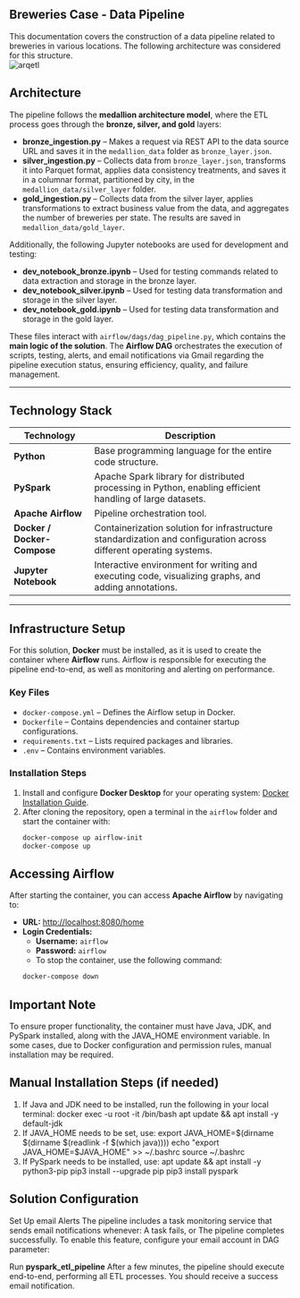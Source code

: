 ## **Breweries Case - Data Pipeline**


This documentation covers the construction of a data pipeline related to breweries in various locations. The following architecture was considered for this structure.  
![arqetl](https://github.com/user-attachments/assets/89ac627f-8a4c-49ca-aaa2-d0bef5b549de)
## Architecture  

The pipeline follows the **medallion architecture model**, where the ETL process goes through the **bronze, silver, and gold** layers:  

- **bronze_ingestion.py** – Makes a request via REST API to the data source URL and saves it in the `medallion_data` folder as `bronze_layer.json`.  
- **silver_ingestion.py** – Collects data from `bronze_layer.json`, transforms it into Parquet format, applies data consistency treatments, and saves it in a columnar format, partitioned by city, in the `medallion_data/silver_layer` folder.  
- **gold_ingestion.py** – Collects data from the silver layer, applies transformations to extract business value from the data, and aggregates the number of breweries per state. The results are saved in `medallion_data/gold_layer`.  

Additionally, the following Jupyter notebooks are used for development and testing:  
- **dev_notebook_bronze.ipynb** – Used for testing commands related to data extraction and storage in the bronze layer.  
- **dev_notebook_silver.ipynb** – Used for testing data transformation and storage in the silver layer.  
- **dev_notebook_gold.ipynb** – Used for testing data transformation and storage in the gold layer.  

These files interact with `airflow/dags/dag_pipeline.py`, which contains the **main logic of the solution**. The **Airflow DAG** orchestrates the execution of scripts, testing, alerts, and email notifications via Gmail regarding the pipeline execution status, ensuring efficiency, quality, and failure management.  

---

## **Technology Stack**  

| **Technology**  | **Description**  |
|----------------|----------------|
| **Python**  | Base programming language for the entire code structure.  |
| **PySpark**  | Apache Spark library for distributed processing in Python, enabling efficient handling of large datasets.  |
| **Apache Airflow**  | Pipeline orchestration tool.  |
| **Docker / Docker-Compose**  | Containerization solution for infrastructure standardization and configuration across different operating systems.  |
| **Jupyter Notebook**  | Interactive environment for writing and executing code, visualizing graphs, and adding annotations.  |

---

## **Infrastructure Setup**  

For this solution, **Docker** must be installed, as it is used to create the container where **Airflow** runs. Airflow is responsible for executing the pipeline end-to-end, as well as monitoring and alerting on performance.  

### **Key Files**  
- `docker-compose.yml` – Defines the Airflow setup in Docker.  
- `Dockerfile` – Contains dependencies and container startup configurations.  
- `requirements.txt` – Lists required packages and libraries.  
- `.env` – Contains environment variables.  

### **Installation Steps**  
1. Install and configure **Docker Desktop** for your operating system: [Docker Installation Guide](https://docs.docker.com/desktop/setup/install/windows-install/).  
2. After cloning the repository, open a terminal in the `airflow` folder and start the container with:  
   ```sh
   docker-compose up airflow-init  
   docker-compose up  
## **Accessing Airflow**
After starting the container, you can access **Apache Airflow** by navigating to:
- **URL:** [http://localhost:8080/home](http://localhost:8080/home)
- **Login Credentials:**
  - **Username:** `airflow`
  - **Password:** `airflow`
  - To stop the container, use the following command:
  ```sh
  docker-compose down
## Important Note
To ensure proper functionality, the container must have Java, JDK, and PySpark installed, along with the JAVA_HOME environment variable. In some cases, due to Docker configuration and permission rules, manual installation may be required.

## Manual Installation Steps (if needed)
1. If Java and JDK need to be installed, run the following in your local terminal:
  docker exec -u root -it <airflow-scheduler-container-id> /bin/bash
  apt update && apt install -y default-jdk
2. If JAVA_HOME needs to be set, use:
  export JAVA_HOME=$(dirname $(dirname $(readlink -f $(which java))))
  echo "export JAVA_HOME=$JAVA_HOME" >> ~/.bashrc
  source ~/.bashrc
3. If PySpark needs to be installed, use:
  apt update && apt install -y python3-pip
  pip3 install --upgrade pip
  pip3 install pyspark
## **Solution Configuration**
Set Up email Alerts
The pipeline includes a task monitoring service that sends email notifications whenever:
  A task fails, or
  The pipeline completes successfully.
  To enable this feature, configure your email account in DAG parameter:

Run **pyspark_etl_pipeline**
After a few minutes, the pipeline should execute end-to-end, performing all ETL processes.
You should receive a success email notification.
